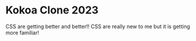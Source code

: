 # Kokoa Clone 2023

CSS are getting better and better!!
CSS are really new to me but it is getting more familiar!
